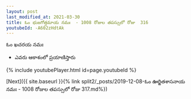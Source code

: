 ```yaml
---
layout: post
last_modified_at: 2021-03-30
title: ఓం భుజగోత్తమాయ నమః  - 1008 రోజుల తపస్సులో రోజు  316
youtubeId: -A602zHdtAk
---
```

 
 
 ఓం ఖచరయ నమః  
 
 -  ఎవరు ఆకాశంలో ప్రయాణిస్తారు 
 
  
 
  
 
 
 
 
 
 


{% include youtubePlayer.html id=page.youtubeId %}
 
[Next]({{ site.baseurl }}{% link  split2/_posts/2019-12-08-ఓం ఊర్జితశాసనాయ నమః  - 1008 రోజుల తపస్సులో రోజు  317.md%})
 
